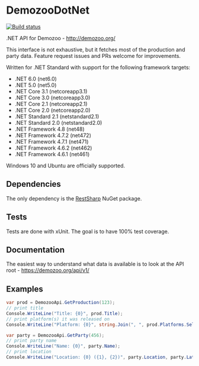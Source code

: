 # DemozooDotNet

[![Build status](https://ci.appveyor.com/api/projects/status/dg9d90baw6fgdnfg/branch/master?svg=true)](https://ci.appveyor.com/project/gsuberland/demozoodotnet-petnk/branch/master)

.NET API for Demozoo - http://demozoo.org/

This interface is not exhaustive, but it fetches most of the production and party data. Feature request issues and PRs welcome for improvements.

Written for .NET Standard with support for the following framework targets:

* .NET 6.0 (net6.0)
* .NET 5.0 (net5.0)
* .NET Core 3.1 (netcoreapp3.1)
* .NET Core 3.0 (netcoreapp3.0)
* .NET Core 2.1 (netcoreapp2.1)
* .NET Core 2.0 (netcoreapp2.0)
* .NET Standard 2.1 (netstandard2.1)
* .NET Standard 2.0 (netstandard2.0)
* .NET Framework 4.8 (net48)
* .NET Framework 4.7.2 (net472)
* .NET Framework 4.7.1 (net471)
* .NET Framework 4.6.2 (net462)
* .NET Framework 4.6.1 (net461)

Windows 10 and Ubuntu are officially supported.

## Dependencies

The only dependency is the [RestSharp](http://restsharp.org/) NuGet package.

## Tests

Tests are done with xUnit. The goal is to have 100% test coverage.

## Documentation

The easiest way to understand what data is available is to look at the API root - https://demozoo.org/api/v1/

## Examples

```c#
var prod = DemozooApi.GetProduction(123);
// print title
Console.WriteLine("Title: {0}", prod.Title);
// print platform(s) it was released on
Console.WriteLine("Platform: {0}", string.Join(", ", prod.Platforms.Select(plat => plat.Name)));

var party = DemozooApi.GetParty(456);
// print party name
Console.WriteLine("Name: {0}", party.Name);
// print location
Console.WriteLine("Location: {0} ({1}, {2})", party.Location, party.Latitude, party.Longitude);
```
